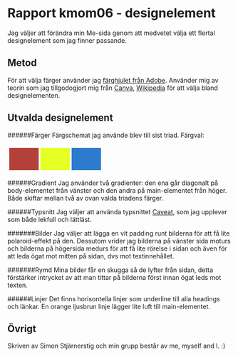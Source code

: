 ---
---
Rapport kmom06 - designelement
=========================

Jag väljer att förändra min Me-sida genom att medvetet välja ett flertal designelement som jag finner passande.

Metod
-----------------------
För att välja färger använder jag <a href="https://color.adobe.com/sv/create">färghjulet från Adobe</a>. Använder mig av teorin som jag tillgodogjort mig från <a href="https://www.canva.com/learn/design-elements-principles/">Canva</a>, <a href="https://en.wikipedia.org/wiki/Visual_design_elements_and_principles">Wikipedia</a> för att välja bland designelementen.

Utvalda designelement
-----------------------
######Färger
Färgschemat jag använde blev till sist triad.
Färgval:
<table style="border-spacing: 4px; border-collapse: separate">
<tr>
<td style="height: 50px; width: 50px; background-color: #b34139">
<td style="height: 50px; width: 50px; background-color: #e6ff24">
<td style="height: 50px; width: 50px; background-color: #2d7bcc">
</tr>
</table>

######Gradient
Jag använder två gradienter: den ena går diagonalt på body-elementet från vänster och den andra på main-elementet från höger. Både skiftar mellan två av ovan valda triadens färger.

######Typsnitt
Jag väljer att använda typsnittet <a href="https://fonts.google.com/specimen/Caveat">Caveat</a>, som jag upplever som både lekfull och lättläst.

#######Bilder
Jag väljer att lägga en vit padding runt bilderna för att få lite polaroid-effekt på den. Dessutom vrider jag bilderna på vänster sida moturs och bilderna på högersida medurs för att få lite rörelse i sidan och även för att leda ögat mot mitten på sidan, dvs mot textinnehållet.

#######Rymd
Mina bilder får en skugga så de lyfter från sidan, detta förstärker intrycket av att man tittar på bilderna först innan ögat leds mot texten.

######Linjer
Det finns horisontella linjer som underline till alla headings och länkar. En orange ljusbrun linje lägger lite luft till main-elementet.

Övrigt
-----------------------

Skriven av Simon Stjärnerstig och min grupp består av me, myself and I. :)
